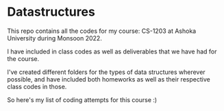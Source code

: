 # Datastructures

This repo contains all the codes for my course: CS-1203 at Ashoka University during Monsoon 2022.

I have included in class codes as well as deliverables that we have had for the course.

I've created different folders for the types of data structures wherever possible, and have included both homeworks as well as their respective class codes in those.

So here's my list of coding attempts for this course :)
